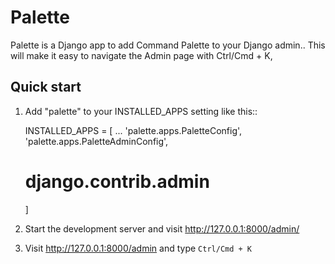 # Palette

Palette is a Django app to add Command Palette to your Django admin.. This will make it
easy to navigate the Admin page with Ctrl/Cmd + K,

## Quick start

1. Add "palette" to your INSTALLED_APPS setting like this::

   INSTALLED_APPS = [
   ...
   'palette.apps.PaletteConfig',
   'palette.apps.PaletteAdminConfig',

   # django.contrib.admin

   ]

2. Start the development server and visit http://127.0.0.1:8000/admin/

3. Visit http://127.0.0.1:8000/admin and type `Ctrl/Cmd + K`
